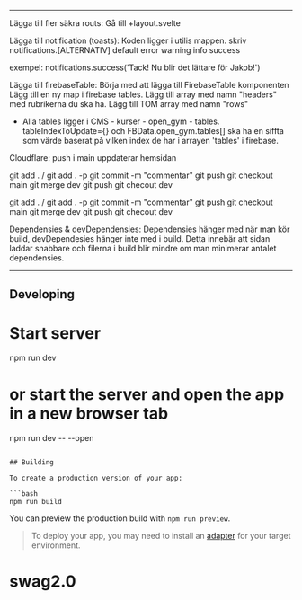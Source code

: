 ---
 
Lägga till fler säkra routs:
Gå till +layout.svelte         

Lägga till notification (toasts):
Koden ligger i utilis mappen.
skriv 
notifications.[ALTERNATIV]
default
error
warning
info
success

exempel:  notifications.success('Tack! Nu blir det lättare för Jakob!')


Lägga till firebaseTable:
    Börja med att lägga till FirebaseTable komponenten
    <FirebaseTable 
        tableContent={FBData.open_gym.tables[NUMBER*]}
        FBData={FBData}
        tableIndexToUpdate={NUMBER*}
        getData={getFBData}
    />
Lägg till en ny map i firebase tables. 
Lägg till array med namn "headers" med rubrikerna du ska ha. 
Lägg till TOM array med namn "rows"

* Alla tables ligger i CMS - kurser - open_gym - tables. 
tableIndexToUpdate={} och FBData.open_gym.tables[] ska ha en siffta som värde
baserat på vilken index de har i arrayen 'tables' i firebase.


Cloudflare:
push i main uppdaterar hemsidan

git add .  /   git add . -p
git commit -m "commentar"
git push
git checkout main
git merge dev
git push
git checout dev

git add .  /   git add . -p
git commit -m "commentar"
git push
git checkout main
git merge dev
git push
git checout dev

Dependensies & devDependensies:
    Dependensies hänger med när man kör build, devDependesies hänger inte med i build.
    Detta innebär att sidan laddar snabbare och filerna i build blir mindre om man minimerar 
    antalet dependensies.

----

## Developing

# Start server
npm run dev

# or start the server and open the app in a new browser tab
npm run dev -- --open
```

## Building

To create a production version of your app:

```bash
npm run build
```

You can preview the production build with `npm run preview`.

> To deploy your app, you may need to install an [adapter](https://kit.svelte.dev/docs/adapters) for your target environment.
# swag2.0
